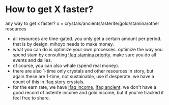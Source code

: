 # How to get X faster?

any way to get x faster?
x = crystals/ancients/asterite/gold/stamina/other resources

- all resources are time-gated. you only get a certain amount per period. that is by design. mihoyo needs to make money.
- what you can do is optimize your own processes. optimize the way you spend stam by consulting [!faq stamina priority](/faq/152). make sure you do all events and dailies.
- of course, you can also whale (spend real money).
- there are also 1-time only crystals and other resources in story, but again these are 1-time, not sustainable, use if desperate. we have a count of this in !faq story crystals.
- for the earn rate, we have [!faq income](/faq/62), [!faq ancient](/faq/102). we don't have a good record of asterite income and gold income, but if you've tracked it feel free to share.
